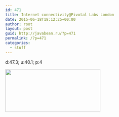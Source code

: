 ```yaml
---
id: 471
title: Internet connectivity@Pivotal Labs London
date: 2015-06-18T18:12:25+00:00
author: root
layout: post
guid: http://javabean.ru/?p=471
permalink: /?p=471
categories:
  - stuff
---
```

d:47.3; u:40.1; p:4

<img class="alignnone" src="http://www.speedtest.net/result/4442481752.png" alt="" width="300" height="135" />